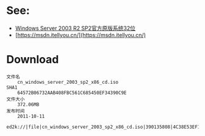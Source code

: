# See:
- [Windows Server 2003 R2 SP2官方原版系统32位 ](https://www.xitongzhijia.net/server/166030.html)
- [https://msdn.itellyou.cn/](https://msdn.itellyou.cn/)

# Download

```
文件名
    cn_windows_server_2003_sp2_x86_cd.iso
SHA1
    64572B06732AAB408FBC561C685450EF34390C9E
文件大小
    372.06MB
发布时间
    2011-10-11

ed2k://|file|cn_windows_server_2003_sp2_x86_cd.iso|390135808|4C38E53EF100F80683810CAC1044CA70|/
```

